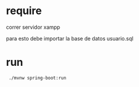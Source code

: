 # require
correr servidor xampp

para esto debe importar la base de datos usuario.sql


# run 
~~~ sh
 ./mvnw spring-boot:run
~~~